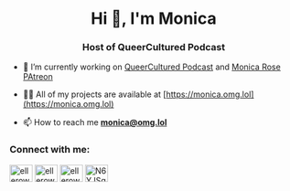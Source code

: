 <h1 align="center">Hi 👋, I'm Monica</h1>
<h3 align="center">Host of QueerCultured Podcast</h3>

- 🔭 I’m currently working on [QueerCultured Podcast](https://queercultured.com/) and  [Monica Rose PAtreon](https://www.patreon.com/ElleRows)

- 👨‍💻 All of my projects are available at [https://monica.omg.lol](https://monica.omg.lol)

- 📫 How to reach me **monica@omg.lol**

<h3 align="left">Connect with me:</h3>
<p align="left">
<a href="https://twitter.com/ellerows" target="blank"><img align="center" src="https://raw.githubusercontent.com/rahuldkjain/github-profile-readme-generator/master/src/images/icons/Social/twitter.svg" alt="ellerows" height="30" width="40" /></a>
<a href="https://instagram.com/ellerows" target="blank"><img align="center" src="https://raw.githubusercontent.com/rahuldkjain/github-profile-readme-generator/master/src/images/icons/Social/instagram.svg" alt="ellerows" height="30" width="40" /></a>
<a href="https://www.youtube.com/c/ellerows" target="blank"><img align="center" src="https://raw.githubusercontent.com/rahuldkjain/github-profile-readme-generator/master/src/images/icons/Social/youtube.svg" alt="ellerows" height="30" width="40" /></a>
<a href="https://discord.gg/N6YJSq7" target="blank"><img align="center" src="https://raw.githubusercontent.com/rahuldkjain/github-profile-readme-generator/master/src/images/icons/Social/discord.svg" alt="N6YJSq7" height="30" width="40" /></a>
</p>

